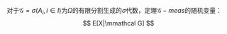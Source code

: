 对于$\mathcal G = \sigma(A_i, i\in I)$为$\Omega$的有限分割生成的$\sigma$代数，定理$\mathcal G-meas$的随机变量：
$$
E[X|\mmathcal G]
$$